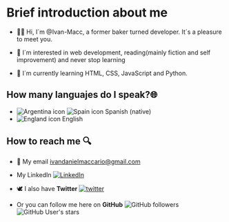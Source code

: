 # Brief introduction about me

- 👋😃 Hi, I´m @Ivan-Macc, a former baker turned developer. It´s a pleasure to meet you.

- 👀 I´m interested in web development, reading(mainly fiction and self improvement) and never stop learning

- 🌱 I´m currently learning HTML, CSS, JavaScript and Python. 

## How many languajes do I speak?🌐
- ![Argentina icon](https://i.imgur.com/QRxhZdi.png) ![Spain icon](https://i.imgur.com/QbS1BHl.png) Spanish (native)
- ![England icon](https://i.imgur.com/Ad1VM6W.png) English

## How to reach me 🔍

- 📧 My email ivandanielmaccario@gmail.com 

- My LinkedIn [![LinkedIn][linkedin-shield]][linkedin-url]

- 🕊️ I also have **Twitter** [![twitter][twitter-shield]][Twitter-url]

- Or you can follow me here on **GitHub** <img alt="GitHub followers" src="https://img.shields.io/github/followers/jad200?style=social"> <img alt="GitHub User's stars" src="https://img.shields.io/github/stars/jad200?affiliations=OWNER&style=social">

<!-- MARKDOWN LINKS & IMAGES -->
<!-- https://www.markdownguide.org/basic-syntax/#reference-style-links -->
<!-- Twitter -->
[twitter-shield]:https://img.shields.io/twitter/follow/JADiPasquo?style=social
[twitter-url]:https://twitter.com/JADiPasquo
<!-- LinkedIn -->
[linkedin-shield]: https://img.shields.io/badge/-LinkedIn-black.svg?style=for-the-badge&logo=linkedin&colorB=blue
[linkedin-url]: https://linkedin.com/in/juan-agustin-di-pasquo-jad
